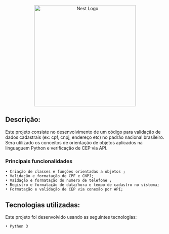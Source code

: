 
<p align="center">
  <a href="https://www.python.org/" target="blank"><img src="https://www.python.org/static/img/python-logo.png" width="320" alt="Nest Logo" /></a>
</p>


## Descrição:


Este projeto consiste no desenvolvimento de um código para validação de dados cadastrais (ex: cpf, cnpj, endereço etc) no padrão nacional brasileiro.
Sera utilizado os conceitos de orientação de objetos aplicados na linguaguem Python e verificação de CEP via API.

   ### Principais funcionalidades


    • Criação de classes e funções orientadas a objetos ;
    • Validação e formatação de CPF e CNPJ; 
    • Vaidação e formatação do numero de telefone ;    
    • Registro e formatação de data/hora e tempo de cadastro no sistema;
    • Formatação e validação de CEP via conexão por API;
    
## Tecnologias utilizadas:

Este projeto foi desenvolvido usando as seguintes tecnologias:
    
    • Python 3
    
    
